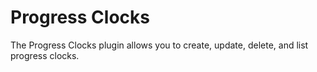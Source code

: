 # Progress Clocks

The Progress Clocks plugin allows you to create, update, delete, and list progress clocks. 